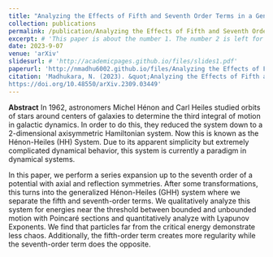 ```yaml
---
title: "Analyzing the Effects of Fifth and Seventh Order Terms in a Generalized Hénon-Heiles Potential"
collection: publications
permalink: /publication/Analyzing the Effects of Fifth and Seventh Order Terms in a Generalized Hénon-Heiles Potential
excerpt: # 'This paper is about the number 1. The number 2 is left for future work.'
date: 2023-9-07
venue: 'arXiv'
slidesurl: # 'http://academicpages.github.io/files/slides1.pdf'
paperurl: 'http://nmadhu6002.github.io/files/Analyzing the Effects of Fifth and Seventh Order Terms in a Generalized Hénon-Heiles Potential.pdf'
citation: 'Madhukara, N. (2023). &quot;Analyzing the Effects of Fifth and Seventh Order Terms in a Generalized Hénon-Heiles Potential.&quot; <i>arXiv</i>. 
https://doi.org/10.48550/arXiv.2309.03449'
---
```


**Abstract** In 1962, astronomers Michel Hénon and Carl Heiles studied orbits of stars around centers of galaxies to determine the third integral of motion in galactic dynamics. In order to do this, they reduced the system down to a 2-dimensional axisymmetric Hamiltonian system. Now this is known as the Hénon-Heiles (HH) System. Due to its apparent simplicity but extremely complicated dynamical behavior, this system is currently a paradigm in dynamical systems.

In this paper, we perform a series expansion up to the seventh order of a potential with axial and reflection symmetries. After some transformations, this turns into the generalized Hénon-Heiles (GHH) system where we separate the fifth and seventh-order terms. We qualitatively analyze this system for energies near the threshold between bounded and unbounded motion with Poincaré sections and quantitatively analyze with Lyapunov Exponents. We find that particles far from the critical energy demonstrate less chaos. Additionally, the fifth-order term creates more regularity while the seventh-order term does the opposite.